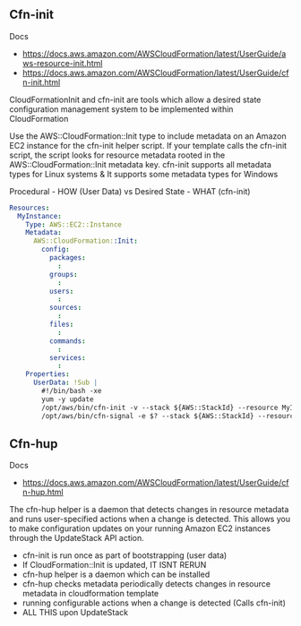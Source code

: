 ## Cfn-init
Docs 
- https://docs.aws.amazon.com/AWSCloudFormation/latest/UserGuide/aws-resource-init.html
- https://docs.aws.amazon.com/AWSCloudFormation/latest/UserGuide/cfn-init.html

CloudFormationInit and cfn-init are tools which allow a desired state configuration management system to be implemented within CloudFormation

Use the AWS::CloudFormation::Init type to include metadata on an Amazon EC2 instance for the cfn-init helper script. If your template calls the cfn-init script, the script looks for resource metadata rooted in the AWS::CloudFormation::Init metadata key. cfn-init supports all metadata types for Linux systems & It supports some metadata types for Windows

Procedural - HOW (User Data) vs Desired State - WHAT (cfn-init)

```yaml
Resources: 
  MyInstance: 
    Type: AWS::EC2::Instance
    Metadata: 
      AWS::CloudFormation::Init: 
        config: 
          packages: 
            :
          groups: 
            :
          users: 
            :
          sources: 
            :
          files: 
            :
          commands: 
            :
          services: 
            :
    Properties: 
      UserData: !Sub |
        #!/bin/bash -xe
        yum -y update
        /opt/aws/bin/cfn-init -v --stack ${AWS::StackId} --resource MyInstance --configsets xxx --region ${AWS::Region}
        /opt/aws/bin/cfn-signal -e $? --stack ${AWS::StackId} --resource MyInstance  --region ${AWS::Region}
```

## Cfn-hup
Docs
- https://docs.aws.amazon.com/AWSCloudFormation/latest/UserGuide/cfn-hup.html

The cfn-hup helper is a daemon that detects changes in resource metadata and runs user-specified actions when a change is detected. This allows you to make configuration updates on your running Amazon EC2 instances through the UpdateStack API action.

- cfn-init is run once as part of bootstrapping (user data)
- If CloudFormation::Init is updated, IT ISNT RERUN
- cfn-hup helper is a daemon which can be installed
- cfn-hup checks metadata periodically detects changes in resource metadata in cloudformation template
- running configurable actions when a change is detected (Calls cfn-init)
- ALL THIS upon UpdateStack
